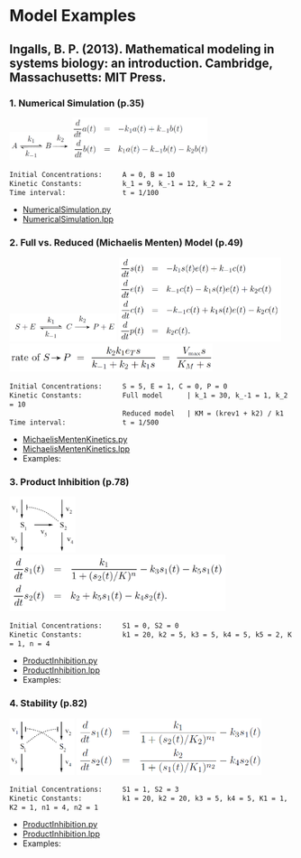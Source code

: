 # Model Examples

## Ingalls, B. P. (2013). Mathematical modeling in systems biology: an introduction. Cambridge, Massachusetts: MIT Press.

### 1. Numerical Simulation (p.35)
<img src="Ingalls2013_Model2.18_NumericalSimulation_Model.png" height="50"> 
<img src="Ingalls2013_Model2.18_NumericalSimulation_Eqn.png" height="75">

    Initial Concentrations:     A = 0, B = 10
    Kinetic Constants:          k_1 = 9, k_-1 = 12, k_2 = 2
    Time interval:              t = 1/100

- [NumericalSimulation.py](Ingalls2013_Model2.18_NumericalSimulation.py)
- [NumericalSimulation.lpp](Ingalls2013_Model2.18_NumericalSimulation.lpp)


### 2. Full vs. Reduced (Michaelis Menten) Model (p.49)
<img src="Ingalls2013_Model3.2_MichaelisMenten_Model.png" height="50"> 
<img src="Ingalls2013_Model3.2_MichaelisMenten_Eqn1.png" height="150"> 
<img src="Ingalls2013_Model3.2_MichaelisMenten_Eqn2.png" height="50"> 
    
    Initial Concentrations:     S = 5, E = 1, C = 0, P = 0
    Kinetic Constants:          Full model      | k_1 = 30, k_-1 = 1, k_2 = 10
                                Reduced model   | KM = (krev1 + k2) / k1
    Time interval:              t = 1/500

- [MichaelisMentenKinetics.py](Ingalls2013_Model3.2_MichaelisMenten.py)
- [MichaelisMentenKinetics.lpp](Ingalls2013_Model3.2_MichaelisMenten.lpp)
- Examples:


### 3. Product Inhibition (p.78)
<img src="Ingalls2013_Model4.1_ProductInhibition_Model.png" height="100"> 
<img src="Ingalls2013_Model4.1_ProductInhibition_Eqn.png" height="100">

    Initial Concentrations:     S1 = 0, S2 = 0
    Kinetic Constants:          k1 = 20, k2 = 5, k3 = 5, k4 = 5, k5 = 2, K = 1, n = 4 

- [ProductInhibition.py](Ingalls2013_Model4.1_ProductInhibition.py)
- [ProductInhibition.lpp](Ingalls2013_Model4.1_ProductInhibition.lpp)
- Examples: 

### 4. Stability (p.82)
<img src="Ingalls2013_Model4.2_Stability_Model.png" height="100"> 
<img src="Ingalls2013_Model4.2_Stability_Eqn.png" height="100">

    Initial Concentrations:     S1 = 1, S2 = 3
    Kinetic Constants:          k1 = 20, k2 = 20, k3 = 5, k4 = 5, K1 = 1, K2 = 1, n1 = 4, n2 = 1 

- [ProductInhibition.py](Ingalls2013_Model4.2_Stability.py)
- [ProductInhibition.lpp](Ingalls2013_Model4.2_Stability.lpp)
- Examples: 







[comment]: <> (### Competitive Inhibition)

[comment]: <> (<img src="Ingalls2013_Model3.13x_CompetitiveInhibition_Model.png" height="100"> )

[comment]: <> (<img src="Ingalls2013_Model3.13x_CompetitiveInhibition_Eqn.png" height="50"> )

[comment]: <> (    Initial Concentrations:     S = [0, 1, ..., 100], E = 1, I = [0, 5, 10, 15])

[comment]: <> (    Kinetic Constants:          k_1 = 5, k_-1 = 1, k2 = 8, k3 = 2, k-3 = 1)

[comment]: <> (- [CompetitiveInhibition.py]&#40;Ingalls2013_Model3.13x_CompetitiveInhibition.py&#41;)

[comment]: <> ([comment]: <> &#40;- [AllostericRegulation.lpp]&#40;Ingalls2013_Model3.13x_CompetitiveInhibition.lpp&#41;&#41;)

[comment]: <> (- Examples: ibuprofen &#40;Nonsteroidal anti-inflammatory drug&#41;)


[comment]: <> (### Allosteric Regulation)

[comment]: <> (<img src="Ingalls2013_Model3.14_AllostericRegulation_Model.png" height="200"> )

[comment]: <> (<img src="Ingalls2013_Model3.14_AllostericRegulation_Eqn.png" height="50"> )

[comment]: <> (    Initial Concentrations:     S = [0, 1, ..., 50], E = 1, I = [0, 1.5, 3, 4.5])

[comment]: <> (    Kinetic Constants:          k_1 = 5, k_-1 = 1, k2 = 8, k3 = 2, k-3 = 1)

[comment]: <> (- [AllostericRegulation.py]&#40;Ingalls2013_Model3.14_AllostericRegulation.py&#41;)

[comment]: <> (- [AllostericRegulation.lpp]&#40;Ingalls2013_Model3.14_AllostericRegulation.lpp&#41;)

[comment]: <> (- Examples: benzodiazepines &#40;depressants&#41;)


[comment]: <> (### Cooperativity: Hill Function)

[comment]: <> (<img src="Ingalls2013_Model3.16_Cooperativity_Model.png" height="200"> )

[comment]: <> (<img src="Ingalls2013_Model3.16_Cooperativity_Eqn.png" height="50"> )

[comment]: <> (    Initial Concentrations:     X = [0, 1, ..., 200])

[comment]: <> (    Kinetic Constants:          K, n = [[5, 1], [20, 2], [45, 3], [80, 4]] )

[comment]: <> (- [Cooperativity.py]&#40;Ingalls2013_Model3.16_Cooperativity.py&#41;)

[comment]: <> ([comment]: <> &#40;- [Cooperativity.lpp]&#40;Ingalls2013_Model3.16_Cooperativity.lpp&#41;&#41;)

[comment]: <> (- Examples: Oxygen binding to Hemoglobin &#40;sigmoidal&#41; vs. Myoglobin &#40;hyperbolic&#41;)

